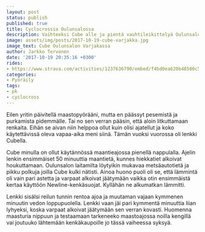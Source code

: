 ```yaml
---
layout: post
status: publish
published: true
title: Cyclocrossia Oulunsalossa
description: Vaihteeksi Cube alle ja pientä vauhtileikittelyä Oulunsalon suuntaan. Samalla testailin uusia kenkäsuojia talvea varten.
image: assets/img/posts/2017-10-19-cube-varjakka.jpg
image_text: Cube Oulunsalon Varjakassa
author: Jarkko Tervonen
date: '2017-10-19 20:35:16 +0300'
rides:
- https://www.strava.com/activities/1237636790/embed/f4bd0ea620b48580c5e03edf8459e684c1d9dd0b
categories:
- Pyöräily
tags:
- pk
- cyclocross
---
```

Eilen yritin päivitellä maastopyörääni, mutta en päässyt pesemistä ja purkamista pidemmälle. Tai no sen verran pääsin, että aloin litkuttamaan renkaita. Eihän se aivan niin helppoa ollut kuin olisi ajatellut ja koko käytettävissä oleva vapaa-aika meni siinä. Tämän vuoksi vuorossa oli lenkki Cubella.
<!-- more -->

Cube minulla on ollut käytännössä maantieajossa pienellä nappulalla. Ajelin lenkin ensimmäiset 50 minuuttia maantietä, kunnes hiekkatiet alkoivat houkuttamaan. Oulunsalon laitamilta löytyikin mukavaa metsäautotietä ja pikku polkuja joilla Cube kulki nätisti. Ainoa huono puoli oli se, että lämmintä oli vain pari astetta ja varpaat alkoivat jäätymään vaikka otin ensimmäistä kertaa käyttöön Newline-kenkäsuojat. Kyllähän ne alkumatkan lämmitti.

Lenkki sisälsi reilun tunnin rentoa ajoa ja muutaman vajaan kymmenen minuutin vedon loppupuolella. Lenkki vaan jäi pari kymmentä minuuttia liian lyhyeksi, koska varpaat alkoivat jäätymään sen verran kovasti. Huomenna maasturia nippuun ja testaamaan tarkeneeko maastoajossa noilla kengillä vai joutuuko lähtemään kenkäkaupoille jo tässä vaiheessa syksyä.
